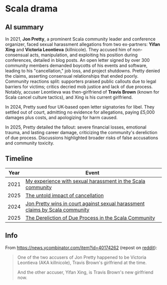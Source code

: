# Scala drama

## AI summary

In 2021, **Jon Pretty**, a prominent Scala community leader and conference organizer, faced sexual harassment allegations from two ex-partners: **Yifan Xing** and **Victoria Leontieva** (killnicole). They accused him of non-consensual acts, manipulation, and exploiting his position during conferences, detailed in blog posts. An open letter signed by over 300 community members demanded boycotts of his events and software, leading to his "cancellation," job loss, and project shutdowns. Pretty denied the claims, asserting consensual relationships that ended poorly.
Community reactions split: supporters praised public callouts due to legal barriers for victims; critics decried mob justice and lack of due process. Notably, accuser Leontieva was then-girlfriend of **Travis Brown** (known for Scala cancel culture tactics), and Xing is his current girlfriend.

In 2024, Pretty sued four UK-based open letter signatories for libel. They settled out of court, admitting no evidence for allegations, paying £5,000 damages plus costs, and apologizing for harm caused.

In 2025, Pretty detailed the fallout: severe financial losses, emotional trauma, and lasting career damage, criticizing the community's dereliction of due process. Discussions highlighted broader risks of false accusations and community toxicity.

## Timeline

| Year | Event                                                                                                                         |
| ---- | ----------------------------------------------------------------------------------------------------------------------------- |
| 2021 | [My experience with sexual harassment in the Scala community](https://news.ycombinator.com/item?id=26961482)                  |
| 2025 | [The untold impact of cancellation](https://news.ycombinator.com/item?id=44755644)                                            |
| 2024 | [Jon Pretty wins in court against sexual harassment claims by Scala community](https://news.ycombinator.com/item?id=40169578) |
| 2025 | [The Dereliction of Due Process in the Scala Community](https://news.ycombinator.com/item?id=44836170)                        |

## Info

From https://news.ycombinator.com/item?id=40174262 (repost on [reddit](https://old.reddit.com/r/scala/comments/1meuv2p/the_untold_impact_of_cancellation/n6pe6tf/?context=3)):

> One of the two accusers of Jon Pretty happened to be Victoria Leontieva (AKA killnicole), Travis Brown's girlfriend at the time.
> 
> And the other accuser, Yifan Xing, is Travis Brown's new girlfriend now.

